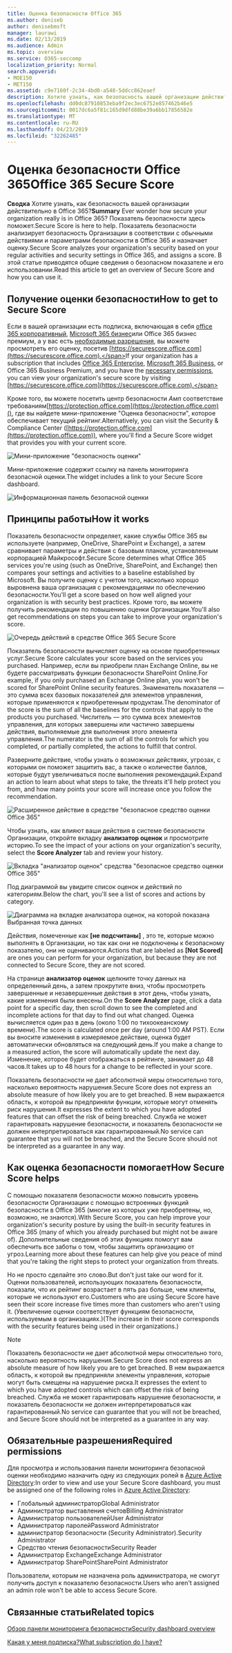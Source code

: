 ```yaml
---
title: Оценка безопасности Office 365
ms.author: deniseb
author: denisebmsft
manager: laurawi
ms.date: 02/13/2019
ms.audience: Admin
ms.topic: overview
ms.service: O365-seccomp
localization_priority: Normal
search.appverid:
- MOE150
- MET150
ms.assetid: c9e7160f-2c34-4bd0-a548-5ddcc862eaef
description: Хотите узнать, как безопасность вашей организации действительно в Office 365? Показатель безопасности здесь поможет. Показатель безопасности анализирует безопасность Организации в соответствии с обычными действиями и параметрами безопасности в Office 365 и назначает оценку.
ms.openlocfilehash: dd0dc87910853eba9f2ec3ec6752e857462b46e5
ms.sourcegitcommit: 0017dc6a5f81c165d9dfd88be39a6bb17856582e
ms.translationtype: MT
ms.contentlocale: ru-RU
ms.lasthandoff: 04/23/2019
ms.locfileid: "32262485"
---
```

# <a name="office-365-secure-score"></a><span data-ttu-id="1f8ff-105">Оценка безопасности Office 365</span><span class="sxs-lookup"><span data-stu-id="1f8ff-105">Office 365 Secure Score</span></span>

<span data-ttu-id="1f8ff-106">**Сводка** Хотите узнать, как безопасность вашей организации действительно в Office 365?</span><span class="sxs-lookup"><span data-stu-id="1f8ff-106">**Summary** Ever wonder how secure your organization really is in Office 365?</span></span> <span data-ttu-id="1f8ff-107">Показатель безопасности здесь поможет.</span><span class="sxs-lookup"><span data-stu-id="1f8ff-107">Secure Score is here to help.</span></span> <span data-ttu-id="1f8ff-108">Показатель безопасности анализирует безопасность Организации в соответствии с обычными действиями и параметрами безопасности в Office 365 и назначает оценку.</span><span class="sxs-lookup"><span data-stu-id="1f8ff-108">Secure Score analyzes your organization's security  based on your regular activities and security settings in Office 365, and assigns a score.</span></span> <span data-ttu-id="1f8ff-109">В этой статье приводятся общие сведения о безопасном показателе и его использовании.</span><span class="sxs-lookup"><span data-stu-id="1f8ff-109">Read this article to get an overview of Secure Score and how you can use it.</span></span>
  
## <a name="how-to-get-to-secure-score"></a><span data-ttu-id="1f8ff-110">Получение оценки безопасности</span><span class="sxs-lookup"><span data-stu-id="1f8ff-110">How to get to Secure Score</span></span>

<span data-ttu-id="1f8ff-111">Если в вашей организации есть подписка, включающая в себя [office 365 корпоративный](https://docs.microsoft.com/office365/enterprise/), [Microsoft 365 бизнес](https://docs.microsoft.com/microsoft-365/business/)или Office 365 бизнес премиум, а у вас есть [необходимые разрешения](#required-permissions), вы можете просмотреть его оценку, посетив [https://securescore.office.com](https://securescore.office.com).</span><span class="sxs-lookup"><span data-stu-id="1f8ff-111">If your organization has a subscription that includes [Office 365 Enterprise](https://docs.microsoft.com/office365/enterprise/), [Microsoft 365 Business](https://docs.microsoft.com/microsoft-365/business/), or Office 365 Business Premium, and you have the [necessary permissions](#required-permissions), you can view your organization's secure score by visiting [https://securescore.office.com](https://securescore.office.com).</span></span> 

<span data-ttu-id="1f8ff-112">Кроме того, вы можете посетить центр безопасности _Амп_ соответствие требованиям[https://protection.office.com](https://protection.office.com)(), где вы найдете мини-приложение "Оценка безопасности", которое обеспечивает текущий рейтинг.</span><span class="sxs-lookup"><span data-stu-id="1f8ff-112">Alternatively, you can visit the Security & Compliance Center ([https://protection.office.com](https://protection.office.com)), where you'll find a Secure Score widget that provides you with your current score.</span></span>

![Мини-приложение "безопасность оценки"](media/SecureScoreWidget-o365.png)

<span data-ttu-id="1f8ff-114">Мини-приложение содержит ссылку на панель мониторинга безопасной оценки.</span><span class="sxs-lookup"><span data-stu-id="1f8ff-114">The widget includes a link to your Secure Score dashboard.</span></span>

![Информационная панель безопасной оценки](media/SecureScore-WelcomeScreen.png)
  
## <a name="how-it-works"></a><span data-ttu-id="1f8ff-116">Принципы работы</span><span class="sxs-lookup"><span data-stu-id="1f8ff-116">How it works</span></span>

<span data-ttu-id="1f8ff-117">Показатель безопасности определяет, какие службы Office 365 вы используете (например, OneDrive, SharePoint и Exchange), а затем сравнивает параметры и действия с базовым планом, установленным корпорацией Майкрософт.</span><span class="sxs-lookup"><span data-stu-id="1f8ff-117">Secure Score determines what Office 365 services you're using (such as OneDrive, SharePoint, and Exchange) then compares your settings and activities to a baseline established by Microsoft.</span></span> <span data-ttu-id="1f8ff-118">Вы получите оценку с учетом того, насколько хорошо выровнена ваша организация с рекомендациями по обеспечению безопасности.</span><span class="sxs-lookup"><span data-stu-id="1f8ff-118">You'll get a score based on how well aligned your organization is with security best practices.</span></span> <span data-ttu-id="1f8ff-119">Кроме того, вы можете получить рекомендации по повышению оценки Организации.</span><span class="sxs-lookup"><span data-stu-id="1f8ff-119">You'll also get recommendations on steps you can take to improve your organization's score.</span></span> 
  
![Очередь действий в средстве Office 365 Secure Score](media/SecureScore-ActionsToTake.png)
  
<span data-ttu-id="1f8ff-121">Показатель безопасности вычисляет оценку на основе приобретенных услуг.</span><span class="sxs-lookup"><span data-stu-id="1f8ff-121">Secure Score calculates your score based on the services you purchased.</span></span> <span data-ttu-id="1f8ff-122">Например, если вы приобрели план Exchange Online, вы не будете рассматривать функции безопасности SharePoint Online.</span><span class="sxs-lookup"><span data-stu-id="1f8ff-122">For example, if you only purchased an Exchange Online plan, you won't be scored for SharePoint Online security features.</span></span> <span data-ttu-id="1f8ff-123">Знаменатель показателя — это сумма всех базовых показателей для элементов управления, которые применяются к приобретенным продуктам.</span><span class="sxs-lookup"><span data-stu-id="1f8ff-123">The denominator of the score is the sum of all the baselines for the controls that apply to the products you purchased.</span></span> <span data-ttu-id="1f8ff-124">Числитель — это сумма всех элементов управления, для которых завершены или частично завершены действия, выполняемые для выполнения этого элемента управления.</span><span class="sxs-lookup"><span data-stu-id="1f8ff-124">The numerator is the sum of all the controls for which you completed, or partially completed, the actions to fulfill that control.</span></span>

<span data-ttu-id="1f8ff-125">Разверните действие, чтобы узнать о возможных действиях, угрозах, с которыми он поможет защитить вас, а также о количестве баллов, которые будут увеличиваться после выполнения рекомендаций.</span><span class="sxs-lookup"><span data-stu-id="1f8ff-125">Expand an action to learn about what steps to take, the threats it'll help protect you from, and how many points your score will increase once you follow the recommendation.</span></span>
  
![Расширенное действие в средстве "безопасное средство оценки Office 365"](media/SecureScore-DetailedActionToTake.png)
  
<span data-ttu-id="1f8ff-127">Чтобы узнать, как влияют ваши действия в системе безопасности Организации, откройте вкладку **анализатор оценок** и просмотрите историю.</span><span class="sxs-lookup"><span data-stu-id="1f8ff-127">To see the impact of your actions on your organization's security, select the **Score Analyzer** tab and review your history.</span></span> 
  
![Вкладка "анализатор оценок" средства "безопасное средство оценки Office 365"](media/SecureScore-ScoreAnalyzer-7days.png)
  
<span data-ttu-id="1f8ff-129">Под диаграммой вы увидите список оценок и действий по категориям.</span><span class="sxs-lookup"><span data-stu-id="1f8ff-129">Below the chart, you'll see a list of scores and actions by category.</span></span> 
  
![Диаграмма на вкладке анализатора оценок, на которой показана Выбранная точка данных](media/SecureScore-Analyzer-breakdownbelowchart.png)
 
<span data-ttu-id="1f8ff-131">Действия, помеченные как **[не подсчитаны]** , это те, которые можно выполнять в Организации, но так как они не подключены к безопасному показателю, они не оцениваются.</span><span class="sxs-lookup"><span data-stu-id="1f8ff-131">Actions that are labeled as **[Not Scored]** are ones you can perform for your organization, but because they are not connected to Secure Score, they are not scored.</span></span>  

<span data-ttu-id="1f8ff-132">На странице **анализатор оценок** щелкните точку данных на определенный день, а затем прокрутите вниз, чтобы просмотреть завершенные и незавершенные действия в этот день, чтобы узнать, какие изменения были внесены.</span><span class="sxs-lookup"><span data-stu-id="1f8ff-132">On the **Score Analyzer** page, click a data point for a specific day, then scroll down to see the completed and incomplete actions for that day to find out what changed.</span></span> <span data-ttu-id="1f8ff-133">Оценка вычисляется один раз в день (около 1:00 по тихоокеанскому времени).</span><span class="sxs-lookup"><span data-stu-id="1f8ff-133">The score is calculated once per day (around 1:00 AM PST).</span></span> <span data-ttu-id="1f8ff-134">Если вы вносите изменения в измеряемое действие, оценка будет автоматически обновляться на следующий день.</span><span class="sxs-lookup"><span data-stu-id="1f8ff-134">If you make a change to a measured action, the score will automatically update the next day.</span></span> <span data-ttu-id="1f8ff-135">Изменение, которое будет отображаться в рейтинге, занимает до 48 часов.</span><span class="sxs-lookup"><span data-stu-id="1f8ff-135">It takes up to 48 hours for a change to be reflected in your score.</span></span>

<span data-ttu-id="1f8ff-136">Показатель безопасности не дает абсолютной меры относительно того, насколько вероятность нарушения.</span><span class="sxs-lookup"><span data-stu-id="1f8ff-136">Secure Score does not express an absolute measure of how likely you are to get breached.</span></span> <span data-ttu-id="1f8ff-137">В нем выражается область, к которой вы предприняли функции, которые могут отменять риск нарушения.</span><span class="sxs-lookup"><span data-stu-id="1f8ff-137">It expresses the extent to which you have adopted features that can offset the risk of being breached.</span></span> <span data-ttu-id="1f8ff-138">Служба не может гарантировать нарушение безопасности, и показатель безопасности не должен интерпретироваться как гарантированный.</span><span class="sxs-lookup"><span data-stu-id="1f8ff-138">No service can guarantee that you will not be breached, and the Secure Score should not be interpreted as a guarantee in any way.</span></span>
 
## <a name="how-secure-score-helps"></a><span data-ttu-id="1f8ff-139">Как оценка безопасности помогает</span><span class="sxs-lookup"><span data-stu-id="1f8ff-139">How Secure Score helps</span></span>

<span data-ttu-id="1f8ff-140">С помощью показателя безопасности можно повысить уровень безопасности Организации с помощью встроенных функций безопасности в Office 365 (многие из которых уже приобретены, но, возможно, не знаются).</span><span class="sxs-lookup"><span data-stu-id="1f8ff-140">With Secure Score, you can help improve your organization's security posture by using the built-in security features in Office 365 (many of which you already purchased but might not be aware of).</span></span> <span data-ttu-id="1f8ff-141">Дополнительные сведения об этих функциях помогут вам обеспечить все заботы о том, чтобы защитить организацию от угроз.</span><span class="sxs-lookup"><span data-stu-id="1f8ff-141">Learning more about these features can help give you peace of mind that you're taking the right steps to protect your organization from threats.</span></span>
  
<span data-ttu-id="1f8ff-142">Но не просто сделайте это слово.</span><span class="sxs-lookup"><span data-stu-id="1f8ff-142">But don't just take our word for it.</span></span> <span data-ttu-id="1f8ff-143">Оценки пользователей, использующих показатель безопасности, показали, что их рейтинг возрастает в пять раз больше, чем клиенты, которые не используют его.</span><span class="sxs-lookup"><span data-stu-id="1f8ff-143">Customers who are using Secure Score have seen their score increase five times more than customers who aren't using it.</span></span> <span data-ttu-id="1f8ff-144">(Увеличение оценки соответствует функциям безопасности, используемым в организациях.)</span><span class="sxs-lookup"><span data-stu-id="1f8ff-144">(The increase in their score corresponds with the security features being used in their organizations.)</span></span>
  
> [!NOTE]
> <span data-ttu-id="1f8ff-145">Показатель безопасности не дает абсолютной меры относительно того, насколько вероятность нарушения.</span><span class="sxs-lookup"><span data-stu-id="1f8ff-145">Secure Score does not express an absolute measure of how likely you are to get breached.</span></span> <span data-ttu-id="1f8ff-146">В нем выражается область, к которой вы предприняли элементы управления, которые могут быть смещены на нарушение риска.</span><span class="sxs-lookup"><span data-stu-id="1f8ff-146">It expresses the extent to which you have adopted controls which can offset the risk of being breached.</span></span> <span data-ttu-id="1f8ff-147">Служба не может гарантировать нарушение безопасности, и показатель безопасности не должен интерпретироваться как гарантированный.</span><span class="sxs-lookup"><span data-stu-id="1f8ff-147">No service can guarantee that you will not be breached, and Secure Score should not be interpreted as a guarantee in any way.</span></span> 
  
## <a name="required-permissions"></a><span data-ttu-id="1f8ff-148">Обязательные разрешения</span><span class="sxs-lookup"><span data-stu-id="1f8ff-148">Required permissions</span></span>

<span data-ttu-id="1f8ff-149">Для просмотра и использования панели мониторинга безопасной оценки необходимо назначить одну из следующих ролей в [Azure Active Directory](https://docs.microsoft.com/azure/active-directory/users-groups-roles/directory-assign-admin-roles#available-roles):</span><span class="sxs-lookup"><span data-stu-id="1f8ff-149">In order to view and use your Secure Score dashboard, you must be assigned one of the following roles in [Azure Active Directory](https://docs.microsoft.com/azure/active-directory/users-groups-roles/directory-assign-admin-roles#available-roles):</span></span>
- <span data-ttu-id="1f8ff-150">Глобальный администратор</span><span class="sxs-lookup"><span data-stu-id="1f8ff-150">Global Administrator</span></span>
- <span data-ttu-id="1f8ff-151">Администратор выставления счетов</span><span class="sxs-lookup"><span data-stu-id="1f8ff-151">Billing Administrator</span></span>
- <span data-ttu-id="1f8ff-152">Администратор пользователей</span><span class="sxs-lookup"><span data-stu-id="1f8ff-152">User Administrator</span></span>
- <span data-ttu-id="1f8ff-153">Администратор паролей</span><span class="sxs-lookup"><span data-stu-id="1f8ff-153">Password Administrator</span></span>
- <span data-ttu-id="1f8ff-154">администратор безопасности (Security Administrator).</span><span class="sxs-lookup"><span data-stu-id="1f8ff-154">Security Administrator</span></span>
- <span data-ttu-id="1f8ff-155">Средство чтения безопасности</span><span class="sxs-lookup"><span data-stu-id="1f8ff-155">Security Reader</span></span>
- <span data-ttu-id="1f8ff-156">Администратор Exchange</span><span class="sxs-lookup"><span data-stu-id="1f8ff-156">Exchange Administrator</span></span>
- <span data-ttu-id="1f8ff-157">Администратор SharePoint</span><span class="sxs-lookup"><span data-stu-id="1f8ff-157">SharePoint Administrator</span></span>

 <span data-ttu-id="1f8ff-158">Пользователи, которым не назначена роль администратора, не смогут получить доступ к показателю безопасности.</span><span class="sxs-lookup"><span data-stu-id="1f8ff-158">Users who aren't assigned an admin role won't be able to access Secure Score.</span></span>

## <a name="related-topics"></a><span data-ttu-id="1f8ff-159">Связанные статьи</span><span class="sxs-lookup"><span data-stu-id="1f8ff-159">Related topics</span></span>

[<span data-ttu-id="1f8ff-160">Обзор панели мониторинга безопасности</span><span class="sxs-lookup"><span data-stu-id="1f8ff-160">Security dashboard overview</span></span>](security-dashboard.md)

[<span data-ttu-id="1f8ff-161">Какая у меня подписка?</span><span class="sxs-lookup"><span data-stu-id="1f8ff-161">What subscription do I have?</span></span>](https://docs.microsoft.com/office365/admin/admin-overview/what-subscription-do-i-have?view=o365-worldwide)
